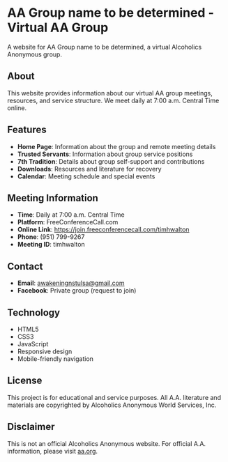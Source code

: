 # AA Group name to be determined - Virtual AA Group

A website for AA Group name to be determined, a virtual Alcoholics Anonymous group.

## About

This website provides information about our virtual AA group meetings, resources, and service structure. We meet daily at 7:00 a.m. Central Time online.

## Features

- **Home Page**: Information about the group and remote meeting details
- **Trusted Servants**: Information about group service positions
- **7th Tradition**: Details about group self-support and contributions
- **Downloads**: Resources and literature for recovery
- **Calendar**: Meeting schedule and special events

## Meeting Information

- **Time**: Daily at 7:00 a.m. Central Time
- **Platform**: FreeConferenceCall.com
- **Online Link**: https://join.freeconferencecall.com/timhwalton
- **Phone**: (951) 799-9267
- **Meeting ID**: timhwalton

## Contact

- **Email**: awakeningnstulsa@gmail.com
- **Facebook**: Private group (request to join)

## Technology

- HTML5
- CSS3
- JavaScript
- Responsive design
- Mobile-friendly navigation

## License

This project is for educational and service purposes. All A.A. literature and materials are copyrighted by Alcoholics Anonymous World Services, Inc.

## Disclaimer

This is not an official Alcoholics Anonymous website. For official A.A. information, please visit [aa.org](https://www.aa.org).
